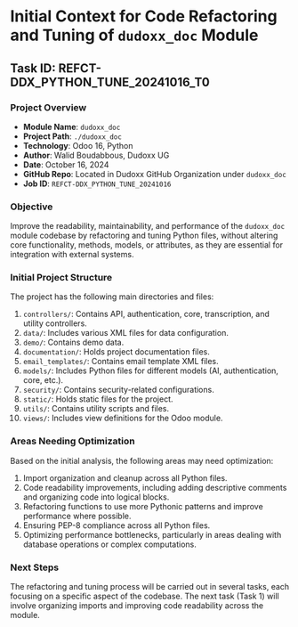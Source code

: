 # Initial Context for Code Refactoring and Tuning of `dudoxx_doc` Module

## Task ID: REFCT-DDX_PYTHON_TUNE_20241016_T0

### Project Overview
- **Module Name**: `dudoxx_doc`
- **Project Path**: `./dudoxx_doc`
- **Technology**: Odoo 16, Python
- **Author**: Walid Boudabbous, Dudoxx UG
- **Date**: October 16, 2024
- **GitHub Repo**: Located in Dudoxx GitHub Organization under `dudoxx_doc`
- **Job ID**: `REFCT-DDX_PYTHON_TUNE_20241016`

### Objective
Improve the readability, maintainability, and performance of the `dudoxx_doc` module codebase by refactoring and tuning Python files, without altering core functionality, methods, models, or attributes, as they are essential for integration with external systems.

### Initial Project Structure
The project has the following main directories and files:

1. `controllers/`: Contains API, authentication, core, transcription, and utility controllers.
2. `data/`: Includes various XML files for data configuration.
3. `demo/`: Contains demo data.
4. `documentation/`: Holds project documentation files.
5. `email_templates/`: Contains email template XML files.
6. `models/`: Includes Python files for different models (AI, authentication, core, etc.).
7. `security/`: Contains security-related configurations.
8. `static/`: Holds static files for the project.
9. `utils/`: Contains utility scripts and files.
10. `views/`: Includes view definitions for the Odoo module.

### Areas Needing Optimization
Based on the initial analysis, the following areas may need optimization:

1. Import organization and cleanup across all Python files.
2. Code readability improvements, including adding descriptive comments and organizing code into logical blocks.
3. Refactoring functions to use more Pythonic patterns and improve performance where possible.
4. Ensuring PEP-8 compliance across all Python files.
5. Optimizing performance bottlenecks, particularly in areas dealing with database operations or complex computations.

### Next Steps
The refactoring and tuning process will be carried out in several tasks, each focusing on a specific aspect of the codebase. The next task (Task 1) will involve organizing imports and improving code readability across the module.